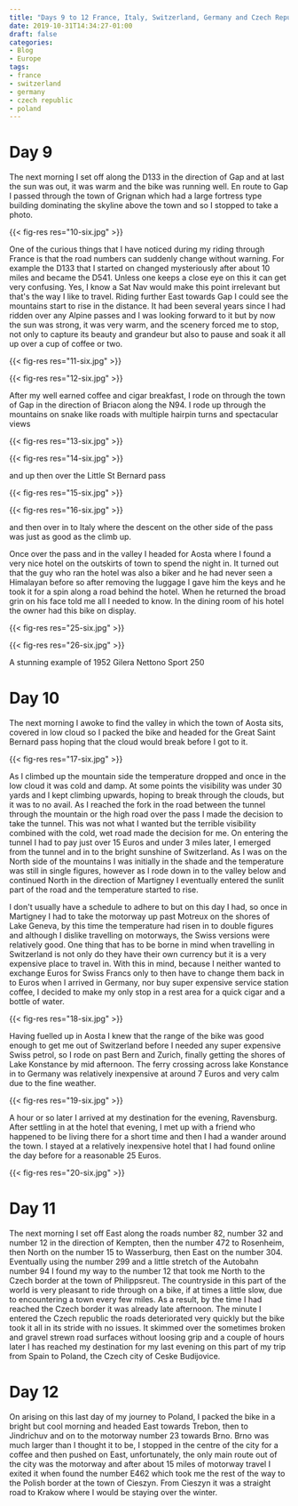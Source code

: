 ```yaml
---
title: "Days 9 to 12 France, Italy, Switzerland, Germany and Czech Republic to Poland"
date: 2019-10-31T14:34:27-01:00
draft: false
categories:
- Blog
- Europe
tags:
- france
- switzerland
- germany
- czech republic
- poland
---
```


# Day 9

The next morning I set off along the D133 in the direction of Gap and at last the sun was out, it was warm and the bike was running well. En route to Gap I passed through the town of Grignan which had a large fortress type building dominating the skyline above the town and so I stopped to take a photo.

{{< fig-res res="10-six.jpg" >}}

One of the curious things that I have noticed during my riding through France is that the road numbers can suddenly change without warning. For example the D133 that I started on changed mysteriously after about 10 miles and became the D541. Unless one keeps a close eye on this it can get very confusing. Yes, I know a Sat Nav would make this point irrelevant but that's the way I like to travel. Riding further East towards Gap I could see the mountains start to rise in the distance. It had been several years since I had ridden over any Alpine passes and I was looking forward to it but by now the sun was strong, it was very warm, and the scenery forced me to stop, not only to capture its beauty and grandeur but also to pause and soak it all up over a cup of coffee or two.

{{< fig-res res="11-six.jpg" >}}

{{< fig-res res="12-six.jpg" >}}

After my well earned coffee and cigar breakfast, I rode on through the town of Gap in the direction of Briacon along the N94. I rode up through the mountains on snake like roads with multiple hairpin turns and spectacular views 

{{< fig-res res="13-six.jpg" >}}

{{< fig-res res="14-six.jpg" >}}

and up then over the Little St Bernard pass 

{{< fig-res res="15-six.jpg" >}}

{{< fig-res res="16-six.jpg" >}}

and then over in to Italy where the descent on the other side of the pass was just as good as the climb up.

Once over the pass and in the valley I headed for Aosta where I found a very nice hotel on the outskirts of town to spend the night in. It turned out that the guy who ran the hotel was also a biker and he had never seen a Himalayan before so after removing the luggage I gave him the keys and he took it for a spin along a road behind the hotel. When he returned the broad grin on his face told me all I needed to know. In the dining room of his hotel the owner had this bike on display.

{{< fig-res res="25-six.jpg" >}}

{{< fig-res res="26-six.jpg" >}}

A stunning example of 1952 Gilera Nettono Sport 250

# Day 10

The next morning I awoke to find the valley in which the town of Aosta sits, covered in low cloud so I packed the bike and headed for the Great Saint Bernard pass hoping that the cloud would break before I got to it.

{{< fig-res res="17-six.jpg" >}}

As I climbed up the mountain side the temperature dropped and once in the low cloud it was cold and damp. At some points the visibility was under 30 yards and I kept climbing upwards, hoping to break through the clouds, but it was to no avail. As I reached the fork in the road between the tunnel through the mountain or the high road over the pass I made the decision to take the tunnel. This was not what I wanted but the terrible visibility combined with the cold, wet road made the decision for me. On entering the tunnel I had to pay just over 15 Euros and under 3 miles later, I emerged from the tunnel and in to the bright sunshine of Switzerland. As I was on the North side of the mountains I was initially in the shade and the temperature was still in single figures, however as I rode down in to the valley below and continued North in the direction of Martigney I eventually entered the sunlit part of the road and the temperature started to rise.

I don't usually have a schedule to adhere to but on this day I had, so once in Martigney I had to take the motorway up past Motreux on the shores of Lake Geneva, by this time the temperature had risen in to double figures and although I dislike travelling on motorways, the Swiss versions were relatively good. One thing that has to be borne in mind when travelling in Switzerland is not only do they have their own currency but it is a very expensive place to travel in. With this in mind, because I neither wanted to exchange Euros for Swiss Francs only to then have to change them back in to Euros when I arrived in Germany, nor buy super expensive service station coffee, I decided to make my only stop in a rest area for a quick cigar and a bottle of water.

{{< fig-res res="18-six.jpg" >}}

Having fuelled up in Aosta I knew that the range of the bike was good enough to get me out of Switzerland before I needed any super expensive Swiss petrol, so I rode on past Bern and Zurich, finally getting the shores of Lake Konstance by mid afternoon. The ferry crossing across lake Konstance in to Germany was relatively inexpensive at around 7 Euros and very calm due to the fine weather.

{{< fig-res res="19-six.jpg" >}}

A hour or so later I arrived at my destination for the evening, Ravensburg. After settling in at the hotel that evening, I met up with a friend who happened to be living there for a short time and then I had a wander around the town. I stayed at a relatively inexpensive hotel that I had found online the day before for a reasonable 25 Euros.

{{< fig-res res="20-six.jpg" >}}

# Day 11

The next morning I set off East along the roads number 82, number 32 and number 12 in the direction of Kempten, then the number 472 to Rosenheim, then North on the number 15 to Wasserburg, then East on the number 304. Eventually using the number 299 and a little stretch of the Autobahn number 94 I found my way to the number 12 that took me North to the Czech border at the town of Philippsreut. The countryside in this part of the world is very pleasant to ride through on a bike, if at times a little slow, due to encountering a town every few miles. As a result, by the time I had reached the Czech border it was already late afternoon. The minute I entered the Czech republic the roads deteriorated very quickly but the bike took it all in its stride with no issues. It skimmed over the sometimes broken and gravel strewn road surfaces without loosing grip and a couple of hours later I has reached my destination for my last evening on this part of my trip from Spain to Poland, the Czech city of Ceske Budijovice.

# Day 12

On arising on this last day of my journey to Poland, I packed the bike in a bright but cool morning and headed East towards Trebon, then to Jindrichuv and on to the motorway number 23 towards Brno. Brno was much larger than I thought it to be, I stopped in the centre of the city for a coffee and then pushed on East, unfortunately, the only main route out of the city was the motorway and after about 15 miles of motorway travel I exited it when found the number E462 which took me the rest of the way to the Polish border at the town of Cieszyn. From Cieszyn it was a straight road to Krakow where I would be staying over the winter.
